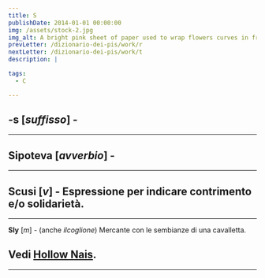 ```yaml
---
title: S
publishDate: 2014-01-01 00:00:00
img: /assets/stock-2.jpg
img_alt: A bright pink sheet of paper used to wrap flowers curves in front of rich blue background
prevLetter: /dizionario-dei-pis/work/r
nextLetter: /dizionario-dei-pis/work/t
description: |

tags:
  - C

---
```

**-s** [*suffisso*] - 
---
---
**Sipoteva** [*avverbio*] - 
---
---
**Scusi** [*v*] - Espressione per indicare contrimento e/o solidarietà.
---
---
**Sly** [*m*] - (anche *ilcoglione*) Mercante con le sembianze di una cavalletta. 

Vedi <a href="/dizionario-dei-pis/work/h#hollow-nais-m--" class="text-slate-500">Hollow Nais</a>.
---
---